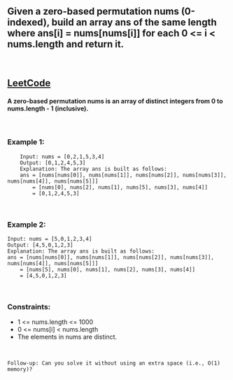 ## Given a <b>zero-based permutation</b> nums <b>(0-indexed)</b>, build an array ans of the <b>same length</b> where ans[i] = nums[nums[i]] for each 0 <= i < nums.length and return it.

<br />

## [LeetCode](https://leetcode.com/problems/build-array-from-permutation/)

#### A <b>zero-based permutation</b> nums is an array of <b>distinct</b> integers from 0 to nums.length - 1 <b>(inclusive)</b>.

<br />

### Example 1:

```  
    Input: nums = [0,2,1,5,3,4]
    Output: [0,1,2,4,5,3]
    Explanation: The array ans is built as follows: 
    ans = [nums[nums[0]], nums[nums[1]], nums[nums[2]], nums[nums[3]], nums[nums[4]], nums[nums[5]]]
        = [nums[0], nums[2], nums[1], nums[5], nums[3], nums[4]]
        = [0,1,2,4,5,3] 
```

<br />

### Example 2:

```
Input: nums = [5,0,1,2,3,4]
Output: [4,5,0,1,2,3]
Explanation: The array ans is built as follows:
ans = [nums[nums[0]], nums[nums[1]], nums[nums[2]], nums[nums[3]], nums[nums[4]], nums[nums[5]]]
    = [nums[5], nums[0], nums[1], nums[2], nums[3], nums[4]]
    = [4,5,0,1,2,3]
 ```

<br />

### Constraints:

- 1 <= nums.length <= 1000
- 0 <= nums[i] < nums.length
- The elements in nums are distinct.
 
<br />

`Follow-up: Can you solve it without using an extra space (i.e., O(1) memory)?`